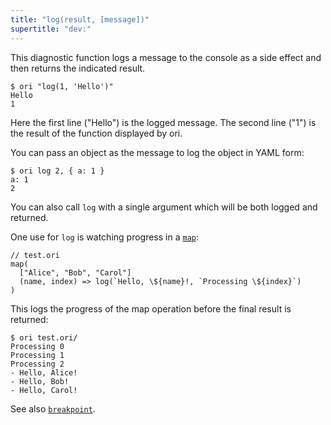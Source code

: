 ```yaml
---
title: "log(result, [message])"
supertitle: "dev:"
---
```


This diagnostic function logs a message to the console as a side effect and then returns the indicated result.

```console
$ ori "log(1, 'Hello')"
Hello
1
```

Here the first line ("Hello") is the logged message. The second line ("1") is
the result of the function displayed by ori.

You can pass an object as the message to log the object in YAML form:

```console
$ ori log 2, { a: 1 }
a: 1
2
```

You can also call `log` with a single argument which will be both logged and returned.

One use for `log` is watching progress in a [`map`](./map.html):

```ori
// test.ori
map(
  ["Alice", "Bob", "Carol"]
  (name, index) => log(`Hello, \${name}!, `Processing \${index}`)
)
```

This logs the progress of the map operation before the final result is returned:

```console
$ ori test.ori/
Processing 0
Processing 1
Processing 2
- Hello, Alice!
- Hello, Bob!
- Hello, Carol!
```

See also [`breakpoint`](./breakpoint.html).

